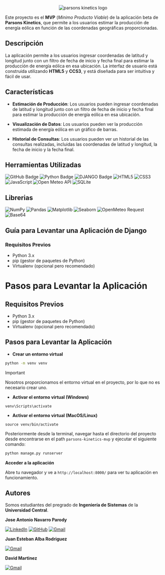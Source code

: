 <div align="center">
  <img src="https://img1.wsimg.com/isteam/ip/23944649-2ef8-4147-a4b4-6f57c00c6115/blob-b4af893.png/:/rs=w:828,h:225,cg=true,m/cr=w:828,h:225/qt=q:95" alt="parsons kinetics logo">
</div>


Este proyecto es el **MVP** (*Minimo Producto Viable*) de la aplicación beta de **Parsons Kinetics**, que permite a los usuarios estimar la producción de energía eólica en función de las coordenadas geográficas proporcionadas.

## **Descripción**

La aplicación permite a los usuarios ingresar coordenadas de latitud y longitud junto con un filtro de fecha de inicio y fecha final para estimar la producción de energía eólica en esa ubicación. La interfaz de usuario está construida utilizando **HTML5** y **CCS3**, y está diseñada para ser intuitiva y fácil de usar.

## **Características**

- **Estimación de Producción**: Los usuarios pueden ingresar coordenadas de latitud y longitud junto con un filtro de fecha de inicio y fecha final para estimar la producción de energía eólica en esa ubicación.

- **Visualización de Datos**: Los usuarios pueden ver la producción estimada de energía eólica en un gráfico de barras.

- **Historial de Consultas**: Los usuarios pueden ver un historial de las consultas realizadas, incluidas las coordenadas de latitud y longitud, la fecha de inicio y la fecha final.

## **Herramientas Utilizadas**

![GitHub Badge](https://img.shields.io/badge/GitHub-181717?logo=github&logoColor=fff&style=flat)
![Python Badge](https://img.shields.io/badge/-Python-3776AB?style=flat&logo=python&logoColor=white)
![DJANGO Badge](https://img.shields.io/badge/-Django-092E20?style=flat&logo=django&logoColor=white)
![HTML5](https://img.shields.io/badge/HTML5-%23E34F26.svg?&style=flat&logo=html5&logoColor=white)
![CSS3](https://img.shields.io/badge/CSS3-%231572B6.svg?&style=flat&logo=css3&logoColor=white)
![JavaScript](https://img.shields.io/badge/JavaScript-%23F7DF1E.svg?&style=flat&logo=javascript&logoColor=white)
![Open Meteo API](https://img.shields.io/badge/Open%20Meteo%20API-%23FFA500.svg?&style=flat&logo=Open%20Meteo%20API&logoColor=black)
![SQLite](https://img.shields.io/badge/SQLite-%2307405e.svg?&style=flat&logo=sqlite&logoColor=white)

## **Librerias** 

![NumPy](https://img.shields.io/badge/NumPy-%23013243.svg?&style=flat&logo=numpy&logoColor=white)
![Pandas](https://img.shields.io/badge/Pandas-%23150458.svg?&style=flat&logo=pandas&logoColor=white)
![Matplotlib](https://img.shields.io/badge/Matplotlib-%23E34F26.svg?&style=flat&logo=matplotlib&logoColor=white)
![Seaborn](https://img.shields.io/badge/Seaborn-%231572B6.svg?&style=flat&logo=seaborn&logoColor=white)
![OpenMeteo Request](https://img.shields.io/badge/OpenMeteo%20Request-%23F7DF1E.svg?&style=flat&logo=OpenMeteo%20Request&logoColor=white)
![Base64](https://img.shields.io/badge/Base64-%23FFA500.svg?&style=flat&logo=Base64&logoColor=white)


## Guía para Levantar una Aplicación de Django

### **Requisitos Previos**

- Python 3.x
- pip (gestor de paquetes de Python)
- Virtualenv (opcional pero recomendado)

# **Pasos para Levantar la Aplicación**

## **Requisitos Previos**

- Python 3.x
- pip (gestor de paquetes de Python)
- Virtualenv (opcional pero recomendado)

## **Pasos para Levantar la Aplicación**
+ **Crear un entorno virtual**
```bash
python -m venv venv
```

> [!IMPORTANT]  
> Nosotros proporcionamos el entorno virtual en el proyecto, por lo que no es necesario crear uno.

+ **Activar el entorno virtual (Windows)**
```
venv\Scripts\activate
```

+ **Activar el entorno virtual (MacOS/Linux)**
``` 
source venv/bin/activate
```

Posteriormente desde la terminal, navegar hasta el directorio del proyecto desde encontrarse en el path ```parsons-kinetics-mvp``` y ejecutar el siguiente comando:

```bash
python manage.py runserver
```	
**Acceder a la aplicación**

Abre tu navegador y ve a  ``` http://localhost:8000/ ``` para ver tu aplicación en funcionamiento.


## **Autores**

Somos estudiantes del pregrado de **Ingeniería de Sistemas** de la **Universidad Central**.

**Jose Antonio Navarro Parody**

  [![LinkedIn](https://img.shields.io/badge/LinkedIn-Jose_Navarro-0077B5?style=for-the-badge&logo=linkedin&logoColor=white&labelColor=101010)](https://www.linkedin.com/in/jose-navarro-b0361b23b/)
  [![GitHub](https://img.shields.io/badge/GitHub-jnavarrop26-181717?style=for-the-badge&logo=github&logoColor=white&labelColor=101010)](https://github.com/jnavarrop26)
  [![Gmail](https://img.shields.io/badge/Gmail-jnavarrop@ucentral.edu.co-D14836?style=for-the-badge&logo=gmail&logoColor=white&labelColor=101010)](mailto:jnavarrop@ucentral.edu.co)

**Juan Esteban Alba Rodriguez**

 [![Gmail](https://img.shields.io/badge/Gmail-jalbar@ucentral.edu.co-D14836?style=for-the-badge&logo=gmail&logoColor=white&labelColor=101010)](mailto:jalbar@ucentral.edu.co)

**David Martinez**

[![Gmail](https://img.shields.io/badge/Gmail-dmartinezg8@ucentral.edu.co-D14836?style=for-the-badge&logo=gmail&logoColor=white&labelColor=101010)](mailto:dmartinezg8@ucentral.edu.co)